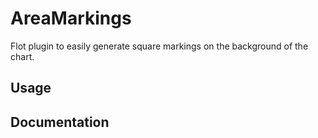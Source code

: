 # AreaMarkings
Flot plugin to easily generate square markings on the background of the chart.

## Usage



## Documentation



